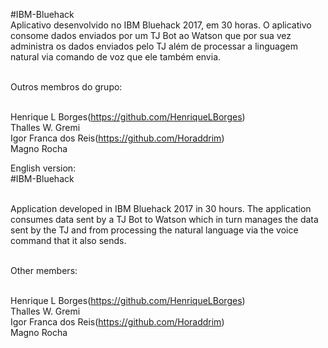 #IBM-Bluehack <br/>
Aplicativo desenvolvido no IBM Bluehack 2017, em 30 horas. O aplicativo consome dados enviados por um TJ Bot ao Watson que por sua vez administra os dados enviados pelo TJ além de processar a linguagem natural via comando de voz que ele também envia.
<br/><br/>

Outros membros do grupo:<br/><br/>

Henrique L Borges(https://github.com/HenriqueLBorges)<br/>
Thalles W. Gremi<br/>
Igor Franca dos Reis(https://github.com/Horaddrim)<br/>
Magno Rocha<br/>


English version:<br/>
#IBM-Bluehack<br/><br/>

Application developed in IBM Bluehack 2017 in 30 hours. The application consumes data sent by a TJ Bot to Watson which in turn manages the data sent by the TJ and from processing the natural language via the voice command that it also sends.<br/><br/>

Other members:<br/><br/>

Henrique L Borges(https://github.com/HenriqueLBorges)<br/>
Thalles W. Gremi<br/>
Igor Franca dos Reis(https://github.com/Horaddrim)<br/>
Magno Rocha<br/>


